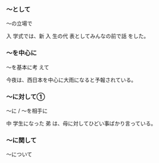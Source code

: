 ### 〜として

～の立場で

入 学式では、新 入 生の代 表としてみんなの前で話 をした。


### ～を中心に
～を基本に考 えて

今夜は、西日本を中心に大雨になると予報されている。

### ～に対して①
～に / ～を相手に

中 学生になった 弟 は、母に対してひどい事ばかり言っている。
### 〜に関して

〜について
